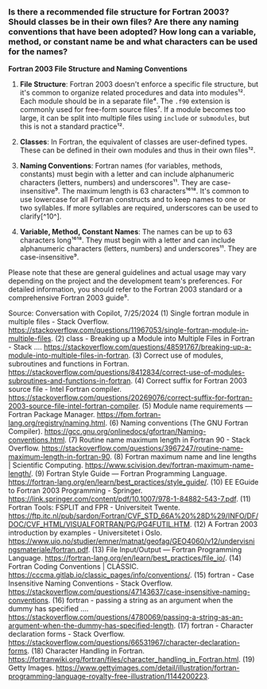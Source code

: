 ### Is there a recommended file structure for Fortran 2003? Should classes be in their own files? Are there any naming conventions that have been adopted? How long can a variable, method, or constant name be and what characters can be used for the names?

**Fortran 2003 File Structure and Naming Conventions**

1. **File Structure**: Fortran 2003 doesn't enforce a specific file structure, but it's common to organize related procedures and data into modules¹². Each module should be in a separate file⁴. The `.f90` extension is commonly used for free-form source files⁷. If a module becomes too large, it can be split into multiple files using `include` or `submodules`, but this is not a standard practice¹².

2. **Classes**: In Fortran, the equivalent of classes are user-defined types. These can be defined in their own modules and thus in their own files¹².

3. **Naming Conventions**: Fortran names (for variables, methods, constants) must begin with a letter and can include alphanumeric characters (letters, numbers) and underscores¹¹. They are case-insensitive⁹. The maximum length is 63 characters¹⁶¹⁸. It's common to use lowercase for all Fortran constructs and to keep names to one or two syllables. If more syllables are required, underscores can be used to clarify[^10^].

4. **Variable, Method, Constant Names**: The names can be up to 63 characters long¹⁶¹⁸. They must begin with a letter and can include alphanumeric characters (letters, numbers) and underscores¹¹. They are case-insensitive⁹.

Please note that these are general guidelines and actual usage may vary depending on the project and the development team's preferences. For detailed information, you should refer to the Fortran 2003 standard or a comprehensive Fortran 2003 guide⁵.

Source: Conversation with Copilot, 7/25/2024
(1) Single fortran module in multiple files - Stack Overflow. https://stackoverflow.com/questions/11967053/single-fortran-module-in-multiple-files.
(2) class - Breaking up a Module into Multiple Files in Fortran - Stack .... https://stackoverflow.com/questions/48591767/breaking-up-a-module-into-multiple-files-in-fortran.
(3) Correct use of modules, subroutines and functions in Fortran. https://stackoverflow.com/questions/8412834/correct-use-of-modules-subroutines-and-functions-in-fortran.
(4) Correct suffix for Fortran 2003 source file - Intel Fortran compiler. https://stackoverflow.com/questions/20269076/correct-suffix-for-fortran-2003-source-file-intel-fortran-compiler.
(5) Module name requirements — Fortran Package Manager. https://fpm.fortran-lang.org/registry/naming.html.
(6) Naming conventions (The GNU Fortran Compiler). https://gcc.gnu.org/onlinedocs/gfortran/Naming-conventions.html.
(7) Routine name maximum length in Fortran 90 - Stack Overflow. https://stackoverflow.com/questions/3967247/routine-name-maximum-length-in-fortran-90.
(8) Fortran maximum name and line lengths | Scientific Computing. https://www.scivision.dev/fortran-maximum-name-length/.
(9) Fortran Style Guide — Fortran Programming Language. https://fortran-lang.org/en/learn/best_practices/style_guide/.
(10) EE EGuide to Fortran 2003 Programming - Springer. https://link.springer.com/content/pdf/10.1007/978-1-84882-543-7.pdf.
(11) Fortran Tools: FSPLIT and FPR - Universiteit Twente. https://ftp.itc.nl/pub/sardon/Fortran/CVF_STD_66A%20%28D%29/INFO/DF/DOC/CVF_HTML/VISUALFORTRAN/PG/PG4FUTIL.HTM.
(12) A Fortran 2003 introduction by examples - Universitetet i Oslo. https://www.uio.no/studier/emner/matnat/geofag/GEO4060/v12/undervisningsmateriale/fortran.pdf.
(13) File Input/Output — Fortran Programming Language. https://fortran-lang.org/en/learn/best_practices/file_io/.
(14) Fortran Coding Conventions | CLASSIC. https://cccma.gitlab.io/classic_pages/info/conventions/.
(15) fortran - Case Insensitive Naming Conventions - Stack Overflow. https://stackoverflow.com/questions/47143637/case-insensitive-naming-conventions.
(16) fortran - passing a string as an argument when the dummy has specified .... https://stackoverflow.com/questions/4780069/passing-a-string-as-an-argument-when-the-dummy-has-specified-length.
(17) fortran - Character declaration forms - Stack Overflow. https://stackoverflow.com/questions/66531967/character-declaration-forms.
(18) Character Handling in Fortran. https://fortranwiki.org/fortran/files/character_handling_in_Fortran.html.
(19) Getty Images. https://www.gettyimages.com/detail/illustration/fortran-programming-language-royalty-free-illustration/1144200223.
